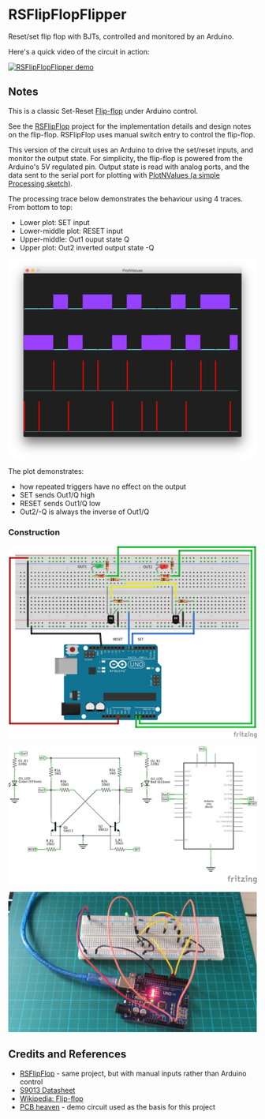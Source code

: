 # RSFlipFlopFlipper

Reset/set flip flop with BJTs, controlled and monitored by an Arduino.

Here's a quick video of the circuit in action:

[![RSFlipFlopFlipper demo](http://img.youtube.com/vi/KXwm6WrVOow/0.jpg)](http://www.youtube.com/watch?v=KXwm6WrVOow)

## Notes

This is a classic Set-Reset [Flip-flop](http://en.wikipedia.org/wiki/Flip-flop_%28electronics%29) under Arduino control.

See the [RSFlipFlop](../RSFlipFlop) project for the implementation details and design notes on the flip-flop.
RSFlipFlop uses manual switch entry to control the flip-flop.

This version of the circuit uses an Arduino to drive the set/reset inputs, and monitor the output state.
For simplicity, the flip-flop is powered from the Arduino's 5V regulated pin.
Output state is read with analog ports, and the data sent to the serial port for plotting with [PlotNValues (a simple Processing sketch)](../../processing/PlotNValues).

The processing trace below demonstrates the behaviour using 4 traces. From bottom to top:

* Lower plot: SET input
* Lower-middle plot: RESET input
* Upper-middle: Out1 ouput state Q
* Upper plot: Out2 inverted output state -Q

![processing trace](./assets/processing_trace.png?raw=true)

The plot demonstrates:

* how repeated triggers have no effect on the output
* SET sends Out1/Q high
* RESET sends Out1/Q low
* Out2/-Q is always the inverse of Out1/Q


### Construction

![The Breadboard](./assets/RSFlipFlopFlipper_bb.jpg?raw=true)

![The Schematic](./assets/RSFlipFlopFlipper_schematic.jpg?raw=true)

![The Build](./assets/RSFlipFlopFlipper_build.jpg?raw=true)

## Credits and References
* [RSFlipFlop](../RSFlipFlop) - same project, but with manual inputs rather than Arduino control
* [S9013 Datasheet](http://www.futurlec.com/Transistors/S9013.shtml)
* [Wikipedia: Flip-flop](http://en.wikipedia.org/wiki/Flip-flop_%28electronics%29)
* [PCB heaven](http://www.pcbheaven.com/userpages/basic_transistor_circuits/) - demo circuit used as the basis for this project